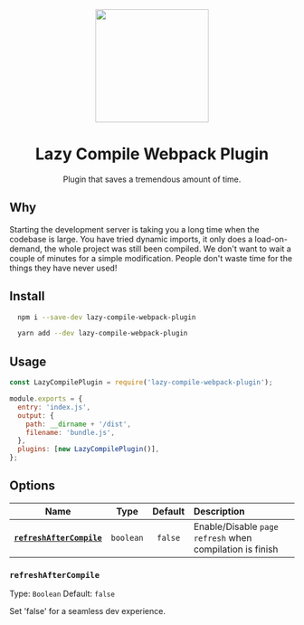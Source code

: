 <div align="center">
  <a href="https://github.com/webpack/webpack">
    <img width="200" height="200"
      src="https://webpack.js.org/assets/icon-square-big.svg">
  </a>
  <h1>Lazy Compile Webpack Plugin</h1>
  <p>Plugin that saves a tremendous amount of time.</p>
</div>

## Why

Starting the development server is taking you a long time when the codebase is large. You have tried dynamic imports, it only does a load-on-demand, the whole project was still been compiled. We don't want to wait a couple of minutes for a simple modification. People don't waste time for the things they have never used!

## Install

```bash
  npm i --save-dev lazy-compile-webpack-plugin
```

```bash
  yarn add --dev lazy-compile-webpack-plugin
```

## Usage

```js
const LazyCompilePlugin = require('lazy-compile-webpack-plugin');

module.exports = {
  entry: 'index.js',
  output: {
    path: __dirname + '/dist',
    filename: 'bundle.js',
  },
  plugins: [new LazyCompilePlugin()],
};
```

## Options

|                    Name                     |            Type             | Default | Description                                        |
| :-----------------------------------------: | :-------------------------: | :-----: | :------------------------------------------------- |
|              **[`refreshAfterCompile`](#refreshAfterCompile)**              |    `boolean`    | `false`  | Enable/Disable `page refresh` when compilation is finish                    |


### `refreshAfterCompile`

Type: `Boolean`
Default: `false`

Set 'false' for a seamless dev experience.
